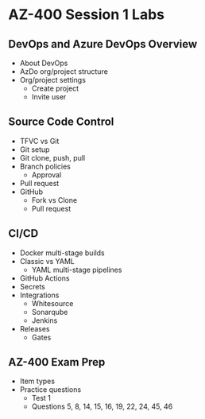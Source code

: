 # AZ-400 Session 1 Labs

## DevOps and Azure DevOps Overview

* About DevOps
* AzDo org/project structure
* Org/project settings
  * Create project
  * Invite user

## Source Code Control

* TFVC vs Git
* Git setup
* Git clone, push, pull
* Branch policies
  * Approval
* Pull request
* GitHub
  * Fork vs Clone
  * Pull request

## CI/CD

* Docker multi-stage builds
* Classic vs YAML
  * YAML multi-stage pipelines
* GitHub Actions
* Secrets
* Integrations
  * Whitesource
  * Sonarqube
  * Jenkins
* Releases
  * Gates

## AZ-400 Exam Prep

* Item types
* Practice questions
  * Test 1
  * Questions 5, 8, 14, 15, 16, 19, 22, 24, 45, 46
